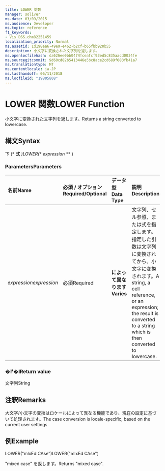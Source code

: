 ```yaml
---
title: LOWER 関数
manager: soliver
ms.date: 03/09/2015
ms.audience: Developer
ms.topic: reference
f1_keywords:
- Vis_DSS.chm82251459
localization_priority: Normal
ms.assetid: 1d198ea6-49e0-e462-b2cf-b65fbb920b55
description: 小文字に変換された文字列を返します。
ms.openlocfilehash: da626ee0bb0474fceafcf93ed5c835aacd0034fe
ms.sourcegitcommit: 9d60cd82b5413446e5bc8ace2cd689f683fb41a7
ms.translationtype: MT
ms.contentlocale: ja-JP
ms.lasthandoff: 06/11/2018
ms.locfileid: "19805808"
---
```

# <a name="lower-function"></a><span data-ttu-id="4b9cb-103">LOWER 関数</span><span class="sxs-lookup"><span data-stu-id="4b9cb-103">LOWER Function</span></span>

<span data-ttu-id="4b9cb-104">小文字に変換された文字列を返します。</span><span class="sxs-lookup"><span data-stu-id="4b9cb-104">Returns a string converted to lowercase.</span></span>
  
## <a name="syntax"></a><span data-ttu-id="4b9cb-105">構文</span><span class="sxs-lookup"><span data-stu-id="4b9cb-105">Syntax</span></span>

<span data-ttu-id="4b9cb-106">下 (* **式** *)</span><span class="sxs-lookup"><span data-stu-id="4b9cb-106">LOWER(** *expression* ** )</span></span> 
  
### <a name="parameters"></a><span data-ttu-id="4b9cb-107">Parameters</span><span class="sxs-lookup"><span data-stu-id="4b9cb-107">Parameters</span></span>

|<span data-ttu-id="4b9cb-108">**名前**</span><span class="sxs-lookup"><span data-stu-id="4b9cb-108">**Name**</span></span>|<span data-ttu-id="4b9cb-109">**必須 / オプション**</span><span class="sxs-lookup"><span data-stu-id="4b9cb-109">**Required/Optional**</span></span>|<span data-ttu-id="4b9cb-110">**データ型**</span><span class="sxs-lookup"><span data-stu-id="4b9cb-110">**Data Type**</span></span>|<span data-ttu-id="4b9cb-111">**説明**</span><span class="sxs-lookup"><span data-stu-id="4b9cb-111">**Description**</span></span>|
|:-----|:-----|:-----|:-----|
| <span data-ttu-id="4b9cb-112">_expression_</span><span class="sxs-lookup"><span data-stu-id="4b9cb-112">_expression_</span></span> <br/> |<span data-ttu-id="4b9cb-113">必須</span><span class="sxs-lookup"><span data-stu-id="4b9cb-113">Required</span></span>  <br/> |<span data-ttu-id="4b9cb-114">**によって異なります**</span><span class="sxs-lookup"><span data-stu-id="4b9cb-114">**Varies**</span></span> <br/> | <span data-ttu-id="4b9cb-115">文字列、セル参照、または式を指定します。指定した引数は文字列に変換されてから、小文字に変換されます。</span><span class="sxs-lookup"><span data-stu-id="4b9cb-115">A string, a cell reference, or an expression; the result is converted to a string which is then converted to lowercase.</span></span>  <br/> |
   
### <a name="return-value"></a><span data-ttu-id="4b9cb-116">�߂�l</span><span class="sxs-lookup"><span data-stu-id="4b9cb-116">Return value</span></span>

<span data-ttu-id="4b9cb-117">文字列</span><span class="sxs-lookup"><span data-stu-id="4b9cb-117">String</span></span>
  
## <a name="remarks"></a><span data-ttu-id="4b9cb-118">注釈</span><span class="sxs-lookup"><span data-stu-id="4b9cb-118">Remarks</span></span>

<span data-ttu-id="4b9cb-119">大文字/小文字の変換はロケールによって異なる機能であり、現在の設定に基づいて処理されます。</span><span class="sxs-lookup"><span data-stu-id="4b9cb-119">The case conversion is locale-specific, based on the current user settings.</span></span> 
  
## <a name="example"></a><span data-ttu-id="4b9cb-120">例</span><span class="sxs-lookup"><span data-stu-id="4b9cb-120">Example</span></span>

<span data-ttu-id="4b9cb-121">LOWER("mIxEd CAse")</span><span class="sxs-lookup"><span data-stu-id="4b9cb-121">LOWER("mIxEd CAse")</span></span> 
  
<span data-ttu-id="4b9cb-122">"mixed case" を返します。</span><span class="sxs-lookup"><span data-stu-id="4b9cb-122">Returns "mixed case".</span></span> 
  

